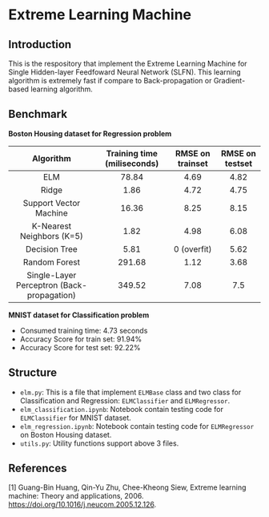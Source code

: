 # Extreme Learning Machine

## Introduction
This is the respository that implement the Extreme Learning Machine for Single Hidden-layer Feedfoward Neural Network (SLFN). This learning algorithm is extremely fast if compare to Back-propagation or Gradient-based learning algorithm.

## Benchmark

**Boston Housing dataset for Regression problem**

|Algorithm|Training time (miliseconds)|RMSE on trainset|RMSE on testset|
|:---:|:---:|:---:|:---:|
|ELM|78.84|4.69|4.82|
|Ridge|1.86|4.72|4.75|
|Support Vector Machine|16.36|8.25|8.15|
|K-Nearest Neighbors (K=5)|1.82|4.98|6.08|
|Decision Tree|5.81|0 (overfit)|5.62|
|Random Forest|291.68|1.12|3.68|
|Single-Layer Perceptron (Back-propagation)|349.52|7.08|7.5|


**MNIST dataset for Classification problem**
- Consumed training time: 4.73 seconds
- Accuracy Score for train set: 91.94%
- Accuracy Score for test set: 92.22%

## Structure
- `elm.py`: This is a file that implement `ELMBase` class and two class for Classification and Regression: `ELMClassifier` and `ELMRegressor`.
- `elm_classification.ipynb`: Notebook contain testing code for `ELMClassifier` for MNIST dataset.
- `elm_regression.ipynb`: Notebook contain testing code for `ELMRegressor` on Boston Housing dataset.
- `utils.py`: Utility functions support above 3 files.

## References

[1] Guang-Bin Huang, Qin-Yu Zhu, Chee-Kheong Siew, Extreme learning machine: Theory and applications, 2006. https://doi.org/10.1016/j.neucom.2005.12.126.